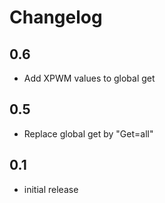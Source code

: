 # Changelog

## 0.6

- Add XPWM values to global get

## 0.5

- Replace global get by "Get=all"

## 0.1

- initial release